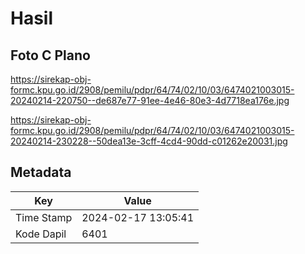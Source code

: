 # Hasil

## Foto C Plano

https://sirekap-obj-formc.kpu.go.id/2908/pemilu/pdpr/64/74/02/10/03/6474021003015-20240214-220750--de687e77-91ee-4e46-80e3-4d7718ea176e.jpg

https://sirekap-obj-formc.kpu.go.id/2908/pemilu/pdpr/64/74/02/10/03/6474021003015-20240214-230228--50dea13e-3cff-4cd4-90dd-c01262e20031.jpg


## Metadata

| Key        | Value               |
| ---------- | ------------------- |
| Time Stamp | 2024-02-17 13:05:41 |
| Kode Dapil | 6401                |



